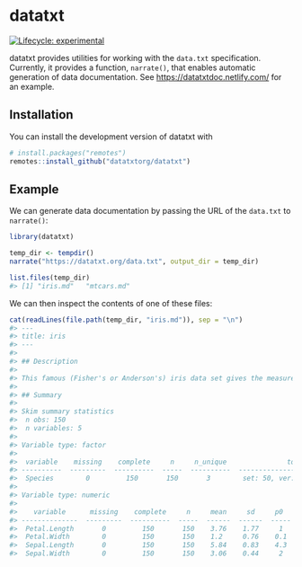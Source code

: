 
<!-- README.md is generated from README.Rmd. Please edit that file -->

# datatxt

<!-- badges: start -->

[![Lifecycle:
experimental](https://img.shields.io/badge/lifecycle-experimental-orange.svg)](https://www.tidyverse.org/lifecycle/#experimental)
<!-- badges: end -->

datatxt provides utilities for working with the `data.txt`
specification. Currently, it provides a function, `narrate()`, that
enables automatic generation of data documentation. See
<https://datatxtdoc.netlify.com/> for an example.

## Installation

You can install the development version of datatxt with

``` r
# install.packages("remotes")
remotes::install_github("datatxtorg/datatxt")
```

## Example

We can generate data documentation by passing the URL of the `data.txt`
to `narrate()`:

``` r
library(datatxt)

temp_dir <- tempdir()
narrate("https://datatxt.org/data.txt", output_dir = temp_dir)

list.files(temp_dir)
#> [1] "iris.md"   "mtcars.md"
```

We can then inspect the contents of one of these files:

``` r
cat(readLines(file.path(temp_dir, "iris.md")), sep = "\n")
#> ---
#> title: iris
#> ---
#> 
#> ## Description
#> 
#> This famous (Fisher's or Anderson's) iris data set gives the measurements in centimeters of the variables sepal length and width and petal length and width, respectively, for 50 flowers from each of 3 species of iris. The species are Iris setosa, versicolor, and virginica.
#> 
#> ## Summary
#> 
#> Skim summary statistics  
#>  n obs: 150    
#>  n variables: 5    
#> 
#> Variable type: factor
#> 
#>  variable    missing    complete     n     n_unique               top_counts               ordered 
#> ----------  ---------  ----------  -----  ----------  ----------------------------------  ---------
#>  Species        0         150       150       3        set: 50, ver: 50, vir: 50, NA: 0     FALSE  
#> 
#> Variable type: numeric
#> 
#>    variable      missing    complete     n     mean     sd     p0     p25    p50     p75    p100      hist   
#> --------------  ---------  ----------  -----  ------  ------  -----  -----  ------  -----  ------  ----------
#>  Petal.Length       0         150       150    3.76    1.77     1     1.6    4.35    5.1    6.9     ▇▁▁▂▅▅▃▁ 
#>  Petal.Width        0         150       150    1.2     0.76    0.1    0.3    1.3     1.8    2.5     ▇▁▁▅▃▃▂▂ 
#>  Sepal.Length       0         150       150    5.84    0.83    4.3    5.1    5.8     6.4    7.9     ▂▇▅▇▆▅▂▂ 
#>  Sepal.Width        0         150       150    3.06    0.44     2     2.8     3      3.3    4.4     ▁▂▅▇▃▂▁▁
```
